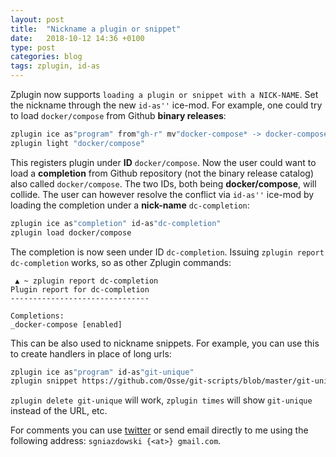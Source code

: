 ```yaml
---
layout: post
title:  "Nickname a plugin or snippet"
date:   2018-10-12 14:36 +0100
type: post
categories: blog
tags: zplugin, id-as
---
```


Zplugin now supports `loading a plugin or snippet with a NICK-NAME`. Set the
nickname through the new `id-as''` ice-mod. For example, one could try to load
`docker/compose` from Github **binary releases**:<!-- more -->

```zsh
zplugin ice as"program" from"gh-r" mv"docker-compose* -> docker-compose"
zplugin light "docker/compose"
```

This registers plugin under **ID** `docker/compose`. Now the user could want to
load a **completion** from Github repository (not the binary release catalog)
also called `docker/compose`. The two IDs, both being **docker/compose**, will
collide. The user can however resolve the conflict via `id-as''` ice-mod by
loading the completion under a **nick-name** `dc-completion`:

```zsh
zplugin ice as"completion" id-as"dc-completion"
zplugin load docker/compose
```

The completion is now seen under ID `dc-completion`. Issuing `zplugin report
dc-completion` works, so as other Zplugin commands:

```
 ▲ ~ zplugin report dc-completion
Plugin report for dc-completion
-------------------------------

Completions:
_docker-compose [enabled]
```

This can be also used to nickname snippets. For example, you can use this to
create handlers in place of long urls:

```zsh
zplugin ice as"program" id-as"git-unique"
zplugin snippet https://github.com/Osse/git-scripts/blob/master/git-unique
```

`zplugin delete git-unique` will work, `zplugin times` will show `git-unique`
instead of the URL, etc.

For comments you can use [twitter](https://twitter.com/ZdharmaI/status/1050743050748727297)
or send email directly to me using the following address: `sgniazdowski {<at>} gmail.com`.
